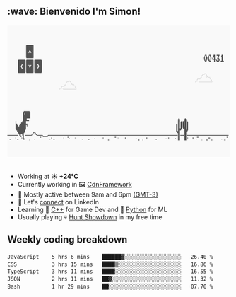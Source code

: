 <h2>:wave: <b>Bienvenido I'm Simon!&nbsp;</b></h2>

<section>
  <img src="./static/banner.gif" height=300 width=1000>
</section>

<br>

<ul>
  <li>
		<!--START_SECTION:weather-->
		Working at <b>☀️   +24°C</b>
		<!--END_SECTION:weather-->
  </li>
  <li>
    Currently working in 🖼️&nbsp;<a href=https://github.com/snapverse/cdn-framework target=_blank>CdnFramework</a>
  </li>
  <li>
    🚩 Mostly active between 9am and 6pm <a href=https://onlinealarmkur.com/world/es target=_blank>(GMT-3)</a>
  </li>
  <li>
    🔗 Let's <a href=https://www.linkedin.com/in/itsimmons target=_blank>connect</a> on LinkedIn
  </li>
  <li>
    Learning 👴&nbsp;<a href=https://images3.memedroid.com/images/UPLOADED755/65f2bce6734f6.webp target=_blank>C++</a> for Game Dev and 🐍&nbsp;<a href=https://qph.cf2.quoracdn.net/main-qimg-4472b6229cb75bf66ab531f3ebd4f975-lq target=_blank>Python</a> for ML
  </li>
  <li>
    Usually playing 💀&nbsp;<a href=https://www.huntshowdown.com target=_blank>Hunt Showdown</a> in my free time
  </li>
</ul>

<h2><b>Weekly coding breakdown </b></h2>

<!--START_SECTION:waka-->

```txt
JavaScript    5 hrs 6 mins    ██████▓░░░░░░░░░░░░░░░░░░   26.40 %
CSS           3 hrs 15 mins   ████▒░░░░░░░░░░░░░░░░░░░░   16.86 %
TypeScript    3 hrs 11 mins   ████░░░░░░░░░░░░░░░░░░░░░   16.55 %
JSON          2 hrs 11 mins   ██▓░░░░░░░░░░░░░░░░░░░░░░   11.32 %
Bash          1 hr 29 mins    ██░░░░░░░░░░░░░░░░░░░░░░░   07.70 %
```

<!--END_SECTION:waka-->
